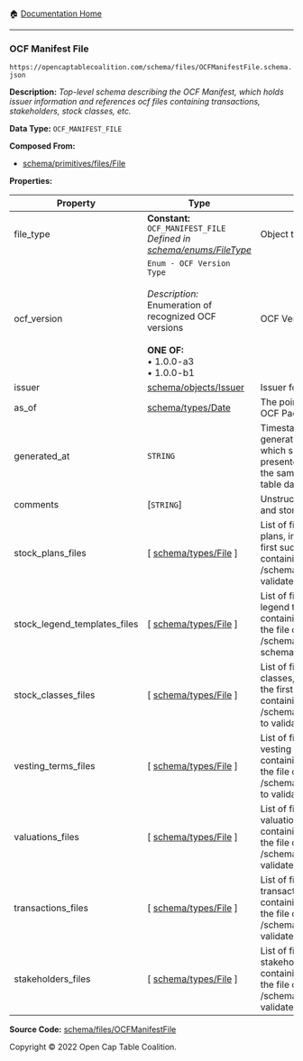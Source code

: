 :house: [Documentation Home](../../../)

---

### OCF Manifest File

`https://opencaptablecoalition.com/schema/files/OCFManifestFile.schema.json`

**Description:** _Top-level schema describing the OCF Manifest, which holds issuer information and references ocf files containing transactions, stakeholders, stock classes, etc._

**Data Type:** `OCF_MANIFEST_FILE`

**Composed From:**

- [schema/primitives/files/File](../../../../schema/primitives/files/File.md)

**Properties:**

| Property                     | Type                                                                                                                                                    | Description                                                                                                                                                                                                                                              | Required   |
| ---------------------------- | ------------------------------------------------------------------------------------------------------------------------------------------------------- | -------------------------------------------------------------------------------------------------------------------------------------------------------------------------------------------------------------------------------------------------------- | ---------- |
| file_type                    | **Constant:** `OCF_MANIFEST_FILE`</br>_Defined in [schema/enums/FileType](../../../schema/enums/FileType.md)_                                           | Object type field                                                                                                                                                                                                                                        | `REQUIRED` |
| ocf_version                  | `Enum - OCF Version Type`</br></br>_Description:_ Enumeration of recognized OCF versions</br></br>**ONE OF:** </br>&bull; 1.0.0-a3 </br>&bull; 1.0.0-b1 | OCF Version Identifier                                                                                                                                                                                                                                   | `REQUIRED` |
| issuer                       | [schema/objects/Issuer](../../../schema/objects/Issuer.md)                                                                                              | Issuer for the cap table                                                                                                                                                                                                                                 | `REQUIRED` |
| as_of                        | [schema/types/Date](../../../schema/types/Date.md)                                                                                                      | The point-in-time represented by this OCF Package                                                                                                                                                                                                        | `REQUIRED` |
| generated_at                 | `STRING`                                                                                                                                                | Timestamp of when the package was generated. Useful when determining which set of data is most up-to-date, if presented with two packages that have the same `as_of` date, but different cap table data.                                                 | `REQUIRED` |
| comments                     | [`STRING`]                                                                                                                                              | Unstructured text comments related to and stored for the cap table                                                                                                                                                                                       | -          |
| stock_plans_files            | [ [schema/types/File](../../../schema/types/File.md) ]                                                                                                  | List of files containing lists of issuer stock plans, indexed from the file containing the first such object created to the file containing the last (See separate /schema/files/stock_plans_file schema to validate loaded files)                       | `REQUIRED` |
| stock_legend_templates_files | [ [schema/types/File](../../../schema/types/File.md) ]                                                                                                  | List of files containing lists of issuer stock legend templates, indexed from the file containing the first such object created to the file containing the last (See separate /schema/files/stock_legend_templates_file schema to validate loaded files) | `REQUIRED` |
| stock_classes_files          | [ [schema/types/File](../../../schema/types/File.md) ]                                                                                                  | List of files containing lists of issuer stock classes, indexed from the file containing the first such object created to the file containing the last (See separate /schema/files/stock_classes_file schema to validate loaded files)                   | `REQUIRED` |
| vesting_terms_files          | [ [schema/types/File](../../../schema/types/File.md) ]                                                                                                  | List of files containing lists of issuer vesting terms, indexed from the file containing the first such object created to the file containing the last (See separate /schema/files/vesting_terms_file schema to validate loaded files)                   | `REQUIRED` |
| valuations_files             | [ [schema/types/File](../../../schema/types/File.md) ]                                                                                                  | List of files containing lists of issuer valuations, indexed from the file containing the first such object created to the file containing the last (See separate /schema/files/valuations_file schema to validate loaded files)                         | `REQUIRED` |
| transactions_files           | [ [schema/types/File](../../../schema/types/File.md) ]                                                                                                  | List of files containing lists of issuer transactions, indexed from the file containing the first such object created to the file containing the last (See separate /schema/files/transactions_file schema to validate loaded files)                     | `REQUIRED` |
| stakeholders_files           | [ [schema/types/File](../../../schema/types/File.md) ]                                                                                                  | List of files containing lists of issuer stakeholders, indexed from the file containing the first such object created to the file containing the last (See separate /schema/files/stakeholders_file schema to validate loaded files)                     | `REQUIRED` |

**Source Code:** [schema/files/OCFManifestFile](/../../../../schema/files/OCFManifestFile.schema.json)

Copyright © 2022 Open Cap Table Coalition.
